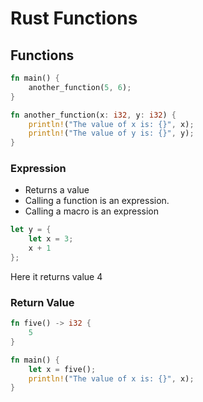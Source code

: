 # Rust Functions

## Functions

```rust
fn main() {
    another_function(5, 6);
}

fn another_function(x: i32, y: i32) {
    println!("The value of x is: {}", x);
    println!("The value of y is: {}", y);
}
```

### Expression

- Returns a value
- Calling a function is an expression.
- Calling a macro is an expression

```rust
let y = {
    let x = 3;
    x + 1
};
```

Here it returns value 4

### Return Value

```rust
fn five() -> i32 {
    5
}

fn main() {
    let x = five();
    println!("The value of x is: {}", x);
}
```
